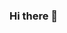### Hi there 👋

<!--
[![MinhoJJang's github stats](https://github-readme-stats.vercel.app/api?username=MinhoJJang)](https://github.com/MinhoJJang/github-readme-stats)
**MinhoJJang/MinhoJJang** is a ✨ _special_ ✨ repository because its `README.md` (this file) appears on your GitHub profile.

Here are some ideas to get you started:

- 🔭 I’m currently working on ...
- 🌱 I’m currently learning ...
- 👯 I’m looking to collaborate on ...
- 🤔 I’m looking for help with ...
- 💬 Ask me about ...
- 📫 How to reach me: ...
- 😄 Pronouns: ...
- ⚡ Fun fact: ...
-->

